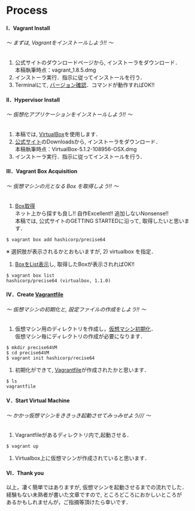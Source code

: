 Process
========

#### Ⅰ．Vagrant Install
###### 〜 まずは, Vagrantをインストールしよう!! 〜
1. 公式サイトのダウンロードページから, インストーラをダウンロード．  
本稿執筆時点：vagrant_1.8.5.dmg
1. インストーラ実行．指示に従ってインストールを行う．
1. Terminalにて, [バージョン確認](Commands.md)．コマンドが動作すればOK!!  

#### Ⅱ．Hypervisor Install
###### 〜 仮想化アプリケーションをインストールしよう!! 〜
1. 本稿では, [VirtualBox](VirtualBox.md)を使用します．
1. [公式サイト](www.virtualbox.org)のDownloadsから, インストーラをダウンロード．  
本稿執筆時点：VirtualBox-5.1.2-108956-OSX.dmg
1. インストーラ実行．指示に従ってインストールを行う．

#### Ⅲ．Vagrant Box Acquisition
###### 〜 仮想マシンの元となる Box を取得しよう!! 〜
1. [Box取得](Box.md)  
ネット上から探すも良し!! 自作Excellent!! 追加しないNonsense!!  
本稿では, 公式サイトのGETTING STARTEDに沿って, 取得したいと思います．  
```
$ vagrant box add hashicorp/precise64
```
※ 選択肢が表示されるかとおもいますが, 2) virtualbox を指定．  

1. [BoxをList表示](Box.md)し, 取得したBoxが表示されればOK!!  
```
$ vagrant box list
hashicorp/precise64 (virtualbox, 1.1.0)
```

#### Ⅳ．Create [Vagrantfile](aboutVagrantfile.md)
###### 〜 仮想マシンの初期化と, 設定ファイルの作成をしよう!! 〜  
1. 仮想マシン用のディレクトリを作成し，[仮想マシン初期化](Commands.md)．  
仮想マシン毎にディレクトリの作成が必要になります．
```
$ mkdir precise64VM
$ cd precise64VM
$ vagrant init hashicorp/recise64
```

1. 初期化ができて, [Vagrantfile](aboutVagrantfile.md)が作成されたかと思います．
```
$ ls
vagrantfile
```

#### Ⅴ．Start Virtual Machine
###### 〜 かかっ仮想マシンをききっき起動させてみっみせよう/// 〜
1. Vagrantfileがあるディレクトリ内で,起動させる．
```
$ vagrant up
```

1. Virtualbox上に仮想マシンが作成されていると思います．

#### Ⅵ．Thank you
以上，凄く簡単ではありますが, 仮想マシンを起動させるまでの流れでした．  
経験もない未熟者が書いた文章ですので, ところどころにおかしいところが  
あるかもしれませんが，ご指摘等頂けたら幸いです．
